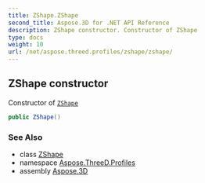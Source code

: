 ```yaml
---
title: ZShape.ZShape
second_title: Aspose.3D for .NET API Reference
description: ZShape constructor. Constructor of ZShape
type: docs
weight: 10
url: /net/aspose.threed.profiles/zshape/zshape/
---
```

## ZShape constructor

Constructor of [`ZShape`](../)

```csharp
public ZShape()
```

### See Also

* class [ZShape](../)
* namespace [Aspose.ThreeD.Profiles](../../zshape/)
* assembly [Aspose.3D](../../../)


